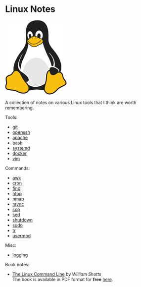 # Linux Notes 

![Linux Penguin Logo](img/penguin.png)

A collection of notes on various Linux tools that I think are worth remembering. 

Tools:

- [git](tools/git/README.md)
- [openssh](tools/openssh/README.md)
- [apache](tools/apache.md)
- [bash](tools/bash/README.md)
- [systemd](tools/systemd/README.md)
- [docker](tools/docker/README.md)
- [vim](tools/vim/README.md)

Commands:

- [awk](commands/awk.md)
- [cron](commands/cron.md)
- [find](commands/find.md)
- [htop](commands/htop.md)
- [nmap](commands/nmap.md)
- [rsync](commands/rsync.md)
- [scp](commands/scp.md)
- [sed](commands/sed.md)
- [shutdown](commands/shutdown.md)
- [sudo](commands/sudo.md)
- [tr](commands/tr.md)
- [usermod](commands/usermod.md)

Misc:

- [logging](tools/logging.md)

Book notes:

- [The Linux Command Line](book-tlcl/00-intro.md) *by William Shotts*  
  The book is available in PDF format for **free**
  [here](https://www.linuxcommand.org/tlcl.php).
